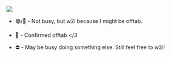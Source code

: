 ![](https://komarev.com/ghpvc/?username=kmshirorui&color=red)
- 🟢/💬 - Not busy, but w2i because I might be offtab.

- 🌙 - Confirmed offtab </3

- ⛔ - May be busy doing something else. Still feel free to w2i!

<!---
rddlrosehearts/rddlrosehearts is a ✨ special ✨ repository because its `README.md` (this file) appears on your GitHub profile.
You can click the Preview link to take a look at your changes.
--->
